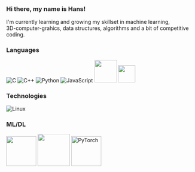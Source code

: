 ### Hi there, my name is Hans!
I'm currently learning and growing my skillset in machine learning, </br>
3D-computer-grahics, data structures, algorithms and a bit of competitive coding.

<!--
**hanslosche/hanslosche** is a ✨ _special_ ✨ repository because its `README.md` (this file) appears on your GitHub profile.

Here are some ideas to get you started:

- 🔭 I’m currently working on ...
- 🌱 I’m currently learning ...
- 👯 I’m looking to collaborate on ...
- 🤔 I’m looking for help with ...
- 💬 Ask me about ...
- 📫 How to reach me: ...
- 😄 Pronouns: ...
- ⚡ Fun fact: ...
-->

### Languages
![C](https://img.shields.io/badge/-C-000?&logo=C)
![C++](https://img.shields.io/badge/-C++-000?&logo=c%2b%2b&logoColor=00599C)
![Python](https://img.shields.io/badge/-Python-000?&logo=python)
![JavaScript](https://img.shields.io/badge/-JavaScript-000?&logo=JavaScript&logoColor=ddc508)
<img width="60px" src="https://img.shields.io/badge/html5%20-%23E34F26.svg?&style=for-the-badge&logo=html5&logoColor=white"/>
<img width="46px" src="https://img.shields.io/badge/php-%23777BB4.svg?&style=for-the-badge&logo=php&logoColor=white"/>
</br>

<!--
![1](https://github-readme-stats.vercel.app/api/top-langs/?username=hanslosche&theme=blue-green)
-->

### Technologies
![Linux](https://img.shields.io/badge/-Linux-000?&logo=Linux&logoColor=FCC624)

### ML/DL
<img width="80px" src="https://img.shields.io/badge/numpy%20-%23013243.svg?&style=for-the-badge&logo=numpy&logoColor=white"/> <img width="86px" src="https://img.shields.io/badge/pandas%20-%23150458.svg?&style=for-the-badge&logo=pandas&logoColor=white" /> <img width="80px" alt="PyTorch" src="https://img.shields.io/badge/PyTorch%20-%23EE4C2C.svg?&style=for-the-badge&logo=PyTorch&logoColor=white" />

